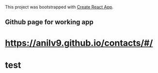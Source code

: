 This project was bootstrapped with [Create React App](https://github.com/facebook/create-react-app).

## Github page for working app

# https://anilv9.github.io/contacts/#/

# test
